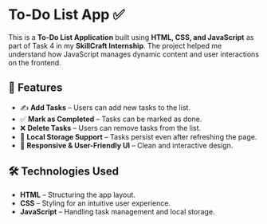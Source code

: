 # To-Do List App ✅



This is a **To-Do List Application** built using **HTML, CSS, and JavaScript** as part of Task 4 in my **SkillCraft Internship**.
The project helped me understand how JavaScript manages dynamic content and user interactions on the frontend.

## 🚀 Features

- ✍️ **Add Tasks** – Users can add new tasks to the list.  
- ✅ **Mark as Completed** – Tasks can be marked as done.  
- ❌ **Delete Tasks** – Users can remove tasks from the list.  
- 📌 **Local Storage Support** – Tasks persist even after refreshing the page.  
- 🎨 **Responsive & User-Friendly UI** – Clean and interactive design.  

## 🛠️ Technologies Used

- **HTML** – Structuring the app layout.  
- **CSS** – Styling for an intuitive user experience.  
- **JavaScript** – Handling task management and local storage.  

